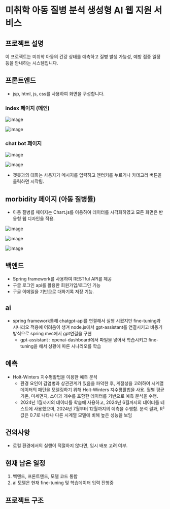 # 미취학 아동 질병 분석 생성형 AI 웹 지원 서비스


## 프로젝트 설명
이 프로젝트는 미취학 아동의 건강 상태를 예측하고 질병 발생 가능성, 예방 접종 일정 등을 안내하는 시스템입니다.


## 프론트엔드

- jsp, html, js, css를 사용하여 화면을 구성합니다.




### index 페이지 (메인)
![image](https://github.com/user-attachments/assets/c6c2dc3d-4127-4019-97a2-92f7941da64e)

![image](https://github.com/user-attachments/assets/362e73b4-7372-4648-bcb7-7cc01475dbd1)



### chat bot 페이지
 
![image](https://github.com/user-attachments/assets/d402c134-aaf9-4517-acdb-6b182719ee03)

![image](https://github.com/user-attachments/assets/d09e6a75-9cb2-4cc0-9018-707eb3c0a607)
- 챗봇과의 대화는 사용자가 메시지를 입력하고 엔터키를 누르거나 카테고리 버튼을 클릭하면 시작됨.


## morbidity 페이지 (아동 질병률)

- 아동 질병률 페이지는 Chart.js를 이용하여 데이터를 시각화하였고 모든 화면은 반응형 웹 디자인을 적용.

![image](https://github.com/user-attachments/assets/90150f24-51c2-4fc8-9400-e585b2e53d7b)

![image](https://github.com/user-attachments/assets/186e421e-8c31-4602-87a7-7700f4cd3c39)

![image](https://github.com/user-attachments/assets/d412c5a7-79a4-4217-9126-d83bfdd8759e)



## 백엔드
- Spring framework를 사용하여 RESTful API를 제공
- 구글 로그인 api를 활용한 회원가입/로그인 기능
- 구글 이메일을 기반으로 대화기록 저장 기능.


## ai 
- spring framework통해 chatgpt-api를 연결해서 실행 시켰지만 fine-tuning과 시나리오 적용에 어려움이 생겨 node.js에서 gpt-assistant를 연결시키고 비동기 방식으로 spring mvc에서 gpt연결을 구현
   - gpt-assistant : openai-dashboard에서 파일을 넣어서 학습시키고 fine-tuning을 해서 상황에 따른 시나리오를 학습


## 예측
- Holt-Winters 지수평활법을 이용한 예측 분석
  - 환경 요인이 감염병과 상관관계가 있음을 파악한 후, 계절성을 고려하여 시계열 데이터의 패턴을 모델링하기 위해 Holt-Winters 지수평활법을 사용. 월별 평균기온, 미세먼지, 소아과 개수를 포함한 데이터를 기반으로 예측 분석을 수행.
  - 2024년 1월까지의 데이터를 학습에 사용하고, 2024년 6월까지의 데이터를 테스트에 사용했으며, 2024년 7월부터 12월까지의 예측을 수행함. 분석 결과, R² 값은 0.7로 나타나 다른 시계열 모델에 비해 높은 성능을 보임


## 건의사항
- 로컬 환경에서의 실행이 적절하지 않다면, 임시 배포 고려 여부.



## 현재 남은 일정
1. 백엔드, 프론트엔드, 모델 코드 통합
2. ai 모델은 현재 fine-tuning 및 학습데이터 입력 진행중


## 프로젝트 구조





